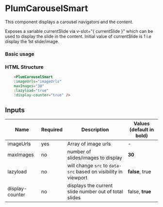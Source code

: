# PlumCarouselSmart

This component displays a carousel navigators and the content.

Exposes a variable currentSlide via v-slot="{ currentSlide }" which can be used to display the slide in the content.
Initial value of currentSlide is 1 i.e display the 1st slide/image.

### Basic usage

### HTML Structure

```html
    <PlumCarouselSmart
    :imageUrls="imageUrls"
    maxImages="30"
    :lazyload="true"
    :display-counter="true" />
```

## Inputs

| Name             | Required | Description                                                    | Values (default in bold) |
| ---------------- | -------- | -------------------------------------------------------------- | ------------------------ |
| imageUrls        | yes      | Array of image urls                                            | -                        |
| maxImages        | no       | number of slides/images to display                             | **30**                   |
| lazyload         | no       | will change `src` to `data-src` based on visibility in viewport| **false**, true          |
| display-counter  | no       | displays the current slide number out of total slides          | false, **true**          |
